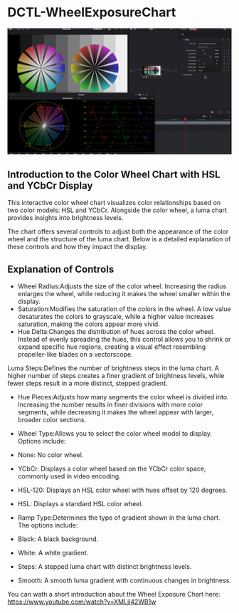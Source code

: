 # DCTL-WheelExposureChart

![Text](https://github.com/Tida-Support/DCTL-WheelExposureChart/blob/main/WheelExposureChart_1.2.1.jpg)

## Introduction to the Color Wheel Chart with HSL and YCbCr Display​
This interactive color wheel chart visualizes color relationships based on two color models: HSL and YCbCr. Alongside the color wheel, a luma chart provides insights into brightness levels.

The chart offers several controls to adjust both the appearance of the color wheel and the structure of the luma chart. Below is a detailed explanation of these controls and how they impact the display.

## Explanation of Controls​
- Wheel Radius:Adjusts the size of the color wheel. Increasing the radius enlarges the wheel, while reducing it makes the wheel smaller within the display.
- Saturation:Modifies the saturation of the colors in the wheel. A low value desaturates the colors to grayscale, while a higher value increases saturation, making the colors appear more vivid.
- Hue Delta:Changes the distribution of hues across the color wheel. Instead of evenly spreading the hues, this control allows you to shrink or expand specific hue regions, creating a visual effect resembling propeller-like blades on a vectorscope.


 Luma Steps:Defines the number of brightness steps in the luma chart. A higher number of steps creates a finer gradient of brightness levels, while fewer steps result in a more distinct, stepped gradient.
- Hue Pieces:Adjusts how many segments the color wheel is divided into. Increasing the number results in finer divisions with more color segments, while decreasing it makes the wheel appear with larger, broader color sections.
 
- Wheel Type:Allows you to select the color wheel model to display. Options include:
 - None: No color wheel.
 - YCbCr: Displays a color wheel based on the YCbCr color space, commonly used in video encoding.
 - HSL-120: Displays an HSL color wheel with hues offset by 120 degrees.
 - HSL: Displays a standard HSL color wheel.
- Ramp Type:Determines the type of gradient shown in the luma chart. The options include:
 - Black: A black background.
 - White: A white gradient.
 - Steps: A stepped luma chart with distinct brightness levels.
 - Smooth: A smooth luma gradient with continuous changes in brightness.




You can wath a short introduction about the Wheel Exposure Chart here:
https://www.youtube.com/watch?v=XMLjl42WB1w

